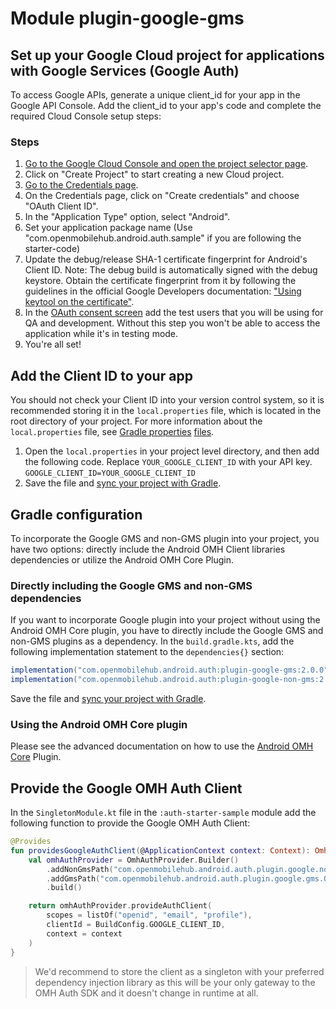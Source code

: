 # Module plugin-google-gms

## Set up your Google Cloud project for applications with Google Services (Google Auth)

To access Google APIs, generate a unique client_id for your app in the Google API Console. Add the
client_id to your app's code and complete the required Cloud Console setup steps:

### Steps

1. [Go to the Google Cloud Console and open the project selector page](https://console.cloud.google.com/projectselector2).
2. Click on "Create Project" to start creating a new Cloud project.
3. [Go to the Credentials page](https://console.cloud.google.com/apis/credentials).
4. On the Credentials page, click on "Create credentials" and choose "OAuth Client ID".
5. In the "Application Type" option, select "Android".
6. Set your application package name (Use "com.openmobilehub.android.auth.sample" if you are
   following the starter-code)
7. Update the debug/release SHA-1 certificate fingerprint for Android's Client ID.
   Note: The debug build is automatically signed with the debug keystore. Obtain the certificate
   fingerprint from it by following the guidelines in the official Google Developers
   documentation: ["Using keytool on the certificate"](https://developers.google.com/android/guides/client-auth#using_keytool_on_the_certificate).
8. In the [OAuth consent screen](https://console.cloud.google.com/apis/credentials/consent) add the
   test users that you will be using for QA and development. Without this step you won't be able to
   access the application while it's in testing mode.
9. You're all set!

## Add the Client ID to your app

You should not check your Client ID into your version control system, so it is recommended
storing it in the `local.properties` file, which is located in the root directory of your project.
For more information about the `local.properties` file,
see [Gradle properties](https://developer.android.com/studio/build#properties-files) [files](https://developer.android.com/studio/build#properties-files).

1. Open the `local.properties` in your project level directory, and then add the following code.
   Replace `YOUR_GOOGLE_CLIENT_ID` with your API key. `GOOGLE_CLIENT_ID=YOUR_GOOGLE_CLIENT_ID`
2. Save the
   file and [sync your project with Gradle](https://developer.android.com/studio/build#sync-files).

## Gradle configuration

To incorporate the Google GMS and non-GMS plugin into your project, you have two options: directly
include the Android OMH Client libraries dependencies or utilize the Android OMH Core Plugin.

### Directly including the Google GMS and non-GMS dependencies

If you want to incorporate Google plugin into your project without using the Android OMH Core
plugin, you have to directly include the Google GMS and non-GMS plugins as a dependency. In
the `build.gradle.kts`, add the following implementation statement to the `dependencies{}` section:

```groovy
implementation("com.openmobilehub.android.auth:plugin-google-gms:2.0.0")
implementation("com.openmobilehub.android.auth:plugin-google-non-gms:2.0.0")
```

Save the file
and [sync your project with Gradle](https://developer.android.com/studio/build#sync-files).

### Using the Android OMH Core plugin

Please see the advanced documentation on how to use
the [Android OMH Core](/packages/core/docs/advanced/Plugins.md) Plugin.

## Provide the Google OMH Auth Client

In the `SingletonModule.kt` file in the `:auth-starter-sample` module add the following function to
provide the Google OMH Auth Client:

```kotlin
@Provides
fun providesGoogleAuthClient(@ApplicationContext context: Context): OmhAuthClient {
    val omhAuthProvider = OmhAuthProvider.Builder()
        .addNonGmsPath("com.openmobilehub.android.auth.plugin.google.nongms.presentation.OmhAuthFactoryImpl")
        .addGmsPath("com.openmobilehub.android.auth.plugin.google.gms.OmhAuthFactoryImpl")
        .build()

    return omhAuthProvider.provideAuthClient(
        scopes = listOf("openid", "email", "profile"),
        clientId = BuildConfig.GOOGLE_CLIENT_ID,
        context = context
    )
}
```

> We'd recommend to store the client as a singleton with your preferred dependency injection library
> as this will be your only gateway to the OMH Auth SDK and it doesn't change in runtime at all.
